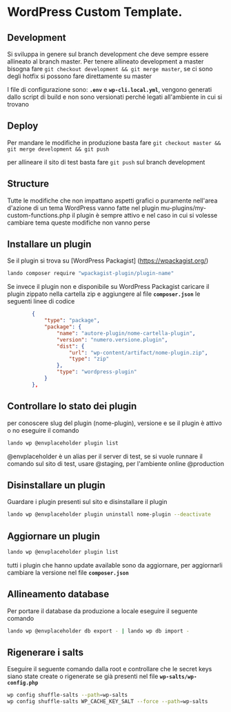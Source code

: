 # WordPress Custom Template.

## Development
Si sviluppa in genere sul branch development che deve sempre essere allineato al branch master.
Per tenere allineato development a master bisogna fare ```git checkout development && git merge master```, se ci sono degli hotfix si possono fare direttamente su master 

I file di configurazione sono: **`.env`** e **`wp-cli.local.yml`**, vengono generati dallo script di build e non sono versionati perché legati all'ambiente in cui si trovano
 
## Deploy
Per mandare le modifiche in produzione basta fare  ```git checkout master && git merge development && git push```

per allineare il sito di test basta fare ```git push``` sul branch development


## Structure
Tutte le modifiche che non impattano aspetti grafici o puramente nell'area d'azione di un tema WordPress
vanno fatte nel plugin mu-plugins/my-custom-functions.php
il plugin è sempre attivo e nel caso in cui si volesse cambiare tema queste modifiche non vanno perse



## Installare un plugin
Se il plugin si trova su [WordPress Packagist] (https://wpackagist.org/)
```bash
lando composer require "wpackagist-plugin/plugin-name"
```
Se invece il plugin non e disponibile su WordPress Packagist
caricare il plugin zippato nella cartella zip e aggiungere al file **`composer.json`** le seguenti linee di codice
```json
        {
            "type": "package",
            "package": {
                "name": "autore-plugin/nome-cartella-plugin",
                "version": "numero.versione.plugin",
                "dist": {
                    "url": "wp-content/artifact/nome-plugin.zip",
                    "type": "zip"
                },
                "type": "wordpress-plugin"
            }
        },
```

## Controllare lo stato dei plugin
per conoscere slug del plugin (nome-plugin), versione e se il plugin è attivo o no
eseguire il comando 

```bash
lando wp @envplaceholder plugin list
```
@envplaceholder è un alias per il server di test, se si vuole runnare il comando sul sito di test, usare @staging, per l'ambiente online @production


## Disinstallare un plugin
Guardare i plugin presenti sul sito e disinstallare il plugin
```bash
lando wp @envplaceholder plugin uninstall nome-plugin --deactivate
```


## Aggiornare un plugin 

```bash
lando wp @envplaceholder plugin list
```
tutti i plugin che hanno update available sono da aggiornare, per aggiornarli cambiare la versione nel file **`composer.json`**




## Allineamento database

Per portare il database da produzione a locale eseguire il seguente comando
```bash
lando wp @envplaceholder db export - | lando wp db import -
```

## Rigenerare i salts

Eseguire il seguente comando dalla root e controllare che le secret keys
siano state create o rigenerate se già presenti nel file **`wp-salts/wp-config.php`**

```bash
wp config shuffle-salts --path=wp-salts
wp config shuffle-salts WP_CACHE_KEY_SALT --force --path=wp-salts
```

